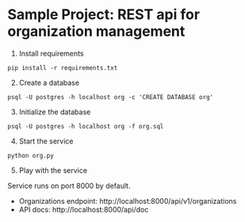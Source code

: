 # Sample Project: REST api for organization management


1. Install requirements

```
pip install -r requirements.txt
```

2. Create a database

```
psql -U postgres -h localhost org -c 'CREATE DATABASE org'
```

3. Initialize the database

```
psql -U postgres -h localhost org -f org.sql
```

4. Start the service

```
python org.py
```

5. Play with the service

Service runs on port 8000 by default.

- Organizations endpoint: http://localhost:8000/api/v1/organizations
- API docs: http://localhost:8000/api/doc
